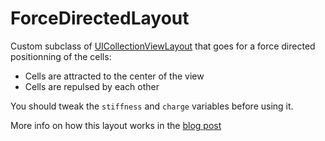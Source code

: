 # ForceDirectedLayout

Custom subclass of [UICollectionViewLayout](https://developer.apple.com/documentation/uikit/uicollectionviewlayout) that goes for a force directed positionning of the cells:

- Cells are attracted to the center of the view
- Cells are repulsed by each other

You should tweak the `stiffness` and `charge` variables before using it.

More info on how this layout works in the [blog post](https://blog.krugazor.eu/2019/06/06/fdlayout/)

